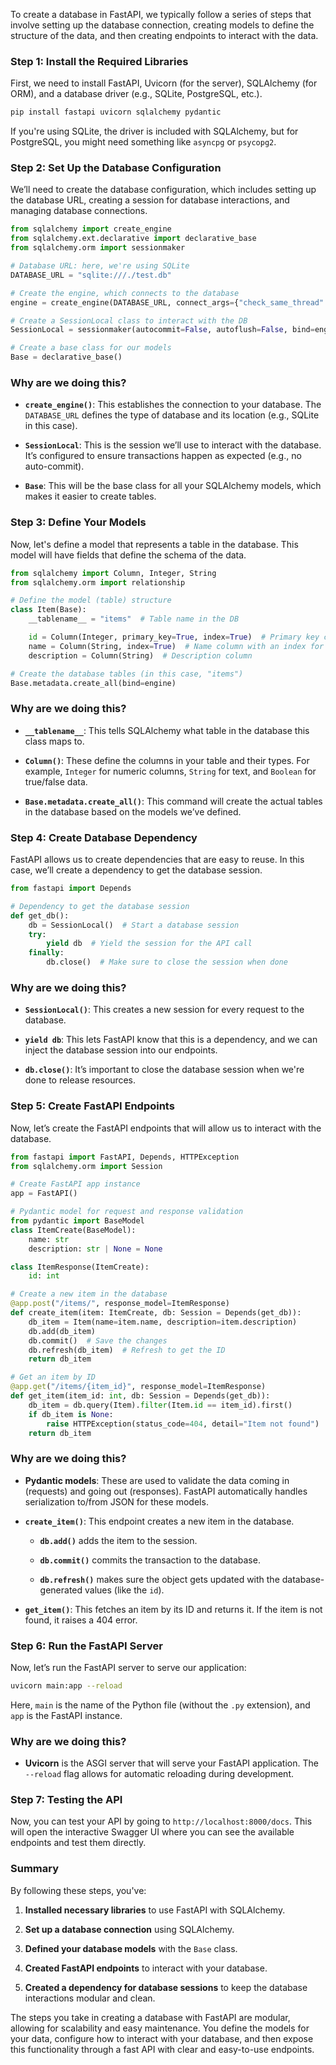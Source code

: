 To create a database in FastAPI, we typically follow a series of steps that involve setting up the database connection, creating models to define the structure of the data, and then creating endpoints to interact with the data. 
### Step 1: Install the Required Libraries

First, we need to install FastAPI, Uvicorn (for the server), SQLAlchemy (for ORM), and a database driver (e.g., SQLite, PostgreSQL, etc.).

```bash
pip install fastapi uvicorn sqlalchemy pydantic
```

If you're using SQLite, the driver is included with SQLAlchemy, but for PostgreSQL, you might need something like `asyncpg` or `psycopg2`.

### Step 2: Set Up the Database Configuration

We’ll need to create the database configuration, which includes setting up the database URL, creating a session for database interactions, and managing database connections.

```python
from sqlalchemy import create_engine
from sqlalchemy.ext.declarative import declarative_base
from sqlalchemy.orm import sessionmaker

# Database URL: here, we're using SQLite
DATABASE_URL = "sqlite:///./test.db"

# Create the engine, which connects to the database
engine = create_engine(DATABASE_URL, connect_args={"check_same_thread": False})

# Create a SessionLocal class to interact with the DB
SessionLocal = sessionmaker(autocommit=False, autoflush=False, bind=engine)

# Create a base class for our models
Base = declarative_base()
```

### Why are we doing this?

- **`create_engine()`**: This establishes the connection to your database. The `DATABASE_URL` defines the type of database and its location (e.g., SQLite in this case).
    
- **`SessionLocal`**: This is the session we’ll use to interact with the database. It’s configured to ensure transactions happen as expected (e.g., no auto-commit).
    
- **`Base`**: This will be the base class for all your SQLAlchemy models, which makes it easier to create tables.
    

### Step 3: Define Your Models

Now, let's define a model that represents a table in the database. This model will have fields that define the schema of the data.

```python
from sqlalchemy import Column, Integer, String
from sqlalchemy.orm import relationship

# Define the model (table) structure
class Item(Base):
    __tablename__ = "items"  # Table name in the DB

    id = Column(Integer, primary_key=True, index=True)  # Primary key column
    name = Column(String, index=True)  # Name column with an index for faster searching
    description = Column(String)  # Description column

# Create the database tables (in this case, "items")
Base.metadata.create_all(bind=engine)
```

### Why are we doing this?

- **`__tablename__`**: This tells SQLAlchemy what table in the database this class maps to.
    
- **`Column()`**: These define the columns in your table and their types. For example, `Integer` for numeric columns, `String` for text, and `Boolean` for true/false data.
    
- **`Base.metadata.create_all()`**: This command will create the actual tables in the database based on the models we’ve defined.
    

### Step 4: Create Database Dependency

FastAPI allows us to create dependencies that are easy to reuse. In this case, we’ll create a dependency to get the database session.

```python
from fastapi import Depends

# Dependency to get the database session
def get_db():
    db = SessionLocal()  # Start a database session
    try:
        yield db  # Yield the session for the API call
    finally:
        db.close()  # Make sure to close the session when done
```

### Why are we doing this?

- **`SessionLocal()`**: This creates a new session for every request to the database.
    
- **`yield db`**: This lets FastAPI know that this is a dependency, and we can inject the database session into our endpoints.
    
- **`db.close()`**: It’s important to close the database session when we're done to release resources.
    

### Step 5: Create FastAPI Endpoints

Now, let’s create the FastAPI endpoints that will allow us to interact with the database.

```python
from fastapi import FastAPI, Depends, HTTPException
from sqlalchemy.orm import Session

# Create FastAPI app instance
app = FastAPI()

# Pydantic model for request and response validation
from pydantic import BaseModel
class ItemCreate(BaseModel):
    name: str
    description: str | None = None

class ItemResponse(ItemCreate):
    id: int

# Create a new item in the database
@app.post("/items/", response_model=ItemResponse)
def create_item(item: ItemCreate, db: Session = Depends(get_db)):
    db_item = Item(name=item.name, description=item.description)
    db.add(db_item)
    db.commit()  # Save the changes
    db.refresh(db_item)  # Refresh to get the ID
    return db_item

# Get an item by ID
@app.get("/items/{item_id}", response_model=ItemResponse)
def get_item(item_id: int, db: Session = Depends(get_db)):
    db_item = db.query(Item).filter(Item.id == item_id).first()
    if db_item is None:
        raise HTTPException(status_code=404, detail="Item not found")
    return db_item
```

### Why are we doing this?

- **Pydantic models**: These are used to validate the data coming in (requests) and going out (responses). FastAPI automatically handles serialization to/from JSON for these models.
    
- **`create_item()`**: This endpoint creates a new item in the database.
    
    - **`db.add()`** adds the item to the session.
        
    - **`db.commit()`** commits the transaction to the database.
        
    - **`db.refresh()`** makes sure the object gets updated with the database-generated values (like the `id`).
        
- **`get_item()`**: This fetches an item by its ID and returns it. If the item is not found, it raises a 404 error.
    

### Step 6: Run the FastAPI Server

Now, let’s run the FastAPI server to serve our application:

```bash
uvicorn main:app --reload
```

Here, `main` is the name of the Python file (without the `.py` extension), and `app` is the FastAPI instance.

### Why are we doing this?

- **Uvicorn** is the ASGI server that will serve your FastAPI application. The `--reload` flag allows for automatic reloading during development.
    

### Step 7: Testing the API

Now, you can test your API by going to `http://localhost:8000/docs`. This will open the interactive Swagger UI where you can see the available endpoints and test them directly.

### Summary

By following these steps, you've:

1. **Installed necessary libraries** to use FastAPI with SQLAlchemy.
    
2. **Set up a database connection** using SQLAlchemy.
    
3. **Defined your database models** with the `Base` class.
    
4. **Created FastAPI endpoints** to interact with your database.
    
5. **Created a dependency for database sessions** to keep the database interactions modular and clean.
    

The steps you take in creating a database with FastAPI are modular, allowing for scalability and easy maintenance. You define the models for your data, configure how to interact with your database, and then expose this functionality through a fast API with clear and easy-to-use endpoints.